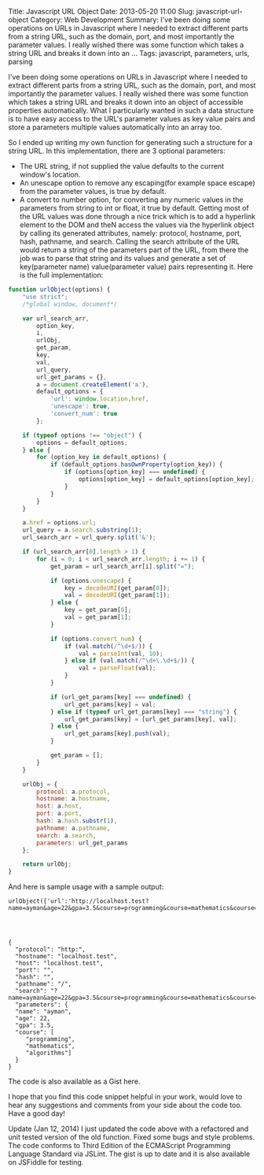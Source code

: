 Title: Javascript URL Object
Date: 2013-05-20 11:00
Slug: javascript-url-object
Category: Web Development 
Summary: I've been doing some operations on URLs in Javascript where I needed to extract different parts from a string URL, such as the domain, port, and most importantly the parameter values. I really wished there was some function which takes a string URL and breaks it down into an ...
Tags: javascript, parameters, urls, parsing

I've been doing some operations on URLs in Javascript where I needed to extract different parts from a string URL, such as the domain, port, and most importantly the parameter values. I really wished there was some function which takes a string URL and breaks it down into an object of accessible properties automatically. What I particularly wanted in such a data structure is to have easy access to the URL's parameter values as key value pairs and store a parameters multiple values automatically into an array too.

So I ended up writing my own function for generating such a structure for a string URL. In this implementation, there are 3 optional parameters:

- The URL string, if not supplied the value defaults to the current window's location.
- An unescape option to remove any escaping(for example space escape) from the parameter values, is true by default.
- A convert to number option, for converting any numeric values in the parameters from string to int or float, it true by default.
Getting most of the URL values was done through a nice trick which is to add a hyperlink element to the DOM and theN access the values via the hyperlink object by calling its generated attributes, namely: protocol, hostname, port, hash, pathname, and search. Calling the search attribute of the URL would return a string of the parameters part of the URL, from there the job was to parse that string and its values and generate a set of key(parameter name) value(parameter value) pairs representing it. Here is the full implementation:

 
```javascript
function urlObject(options) {
    "use strict";
    /*global window, document*/

    var url_search_arr,
        option_key,
        i,
        urlObj,
        get_param,
        key,
        val,
        url_query,
        url_get_params = {},
        a = document.createElement('a'),
        default_options = {
            'url': window.location.href,
            'unescape': true,
            'convert_num': true
        };

    if (typeof options !== "object") {
        options = default_options;
    } else {
        for (option_key in default_options) {
            if (default_options.hasOwnProperty(option_key)) {
                if (options[option_key] === undefined) {
                    options[option_key] = default_options[option_key];
                }
            }
        }
    }

    a.href = options.url;
    url_query = a.search.substring(1);
    url_search_arr = url_query.split('&');

    if (url_search_arr[0].length > 1) {
        for (i = 0; i < url_search_arr.length; i += 1) {
            get_param = url_search_arr[i].split("=");

            if (options.unescape) {
                key = decodeURI(get_param[0]);
                val = decodeURI(get_param[1]);
            } else {
                key = get_param[0];
                val = get_param[1];
            }

            if (options.convert_num) {
                if (val.match(/^\d+$/)) {
                    val = parseInt(val, 10);
                } else if (val.match(/^\d+\.\d+$/)) {
                    val = parseFloat(val);
                }
            }

            if (url_get_params[key] === undefined) {
                url_get_params[key] = val;
            } else if (typeof url_get_params[key] === "string") {
                url_get_params[key] = [url_get_params[key], val];
            } else {
                url_get_params[key].push(val);
            }

            get_param = [];
        }
    }

    urlObj = {
        protocol: a.protocol,
        hostname: a.hostname,
        host: a.host,
        port: a.port,
        hash: a.hash.substr(1),
        pathname: a.pathname,
        search: a.search,
        parameters: url_get_params
    };

    return urlObj;
}
```

And here is sample usage with a sample output:
 
```
urlObject({'url':'http://localhost.test?name=ayman&age=22&gpa=3.5&course=programming&course=mathematics&course=algorithms'});
  

 

{
  "protocol": "http:",
  "hostname": "localhost.test",
  "host": "localhost.test",
  "port": "",
  "hash": "",
  "pathname": "/",
  "search": "?name=ayman&age=22&gpa=3.5&course=programming&course=mathematics&course=algorithms",
  "parameters": {
  "name": "ayman",
  "age": 22,
  "gpa": 3.5,
  "course": [
     "programming",
     "mathematics",
     "algorithms"]
  }
}
```  

The code is also available as a Gist here.

I hope that you find this code snippet helpful in your work, would love to hear any suggestions and comments from your side about the code too. Have a good day!

Update (Jan 12, 2014)
I just updated the code above with a refactored and unit tested version of the old function. Fixed some bugs and style problems. The code conforms to Third Edition of the ECMAScript Programming Language Standard via JSLint. The gist is up to date and it is also available on JSFiddle for testing.

